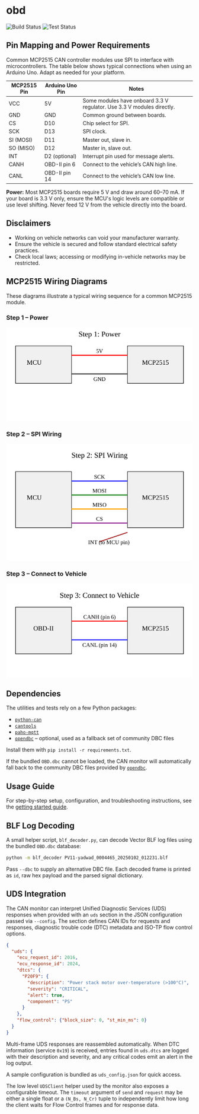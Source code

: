 # obd

![Build Status](https://img.shields.io/badge/build-passing-brightgreen)
![Test Status](https://img.shields.io/badge/tests-passing-brightgreen)

## Pin Mapping and Power Requirements

Common MCP2515 CAN controller modules use SPI to interface with microcontrollers.
The table below shows typical connections when using an Arduino Uno. Adapt as needed
for your platform.

| MCP2515 Pin | Arduino Uno Pin | Notes |
|-------------|-----------------|------|
| VCC         | 5V              | Some modules have onboard 3.3 V regulator. Use 3.3 V modules directly. |
| GND         | GND             | Common ground between boards. |
| CS          | D10             | Chip select for SPI. |
| SCK         | D13             | SPI clock. |
| SI (MOSI)   | D11             | Master out, slave in. |
| SO (MISO)   | D12             | Master in, slave out. |
| INT         | D2 (optional)   | Interrupt pin used for message alerts. |
| CANH        | OBD-II pin 6    | Connect to the vehicle’s CAN high line. |
| CANL        | OBD-II pin 14   | Connect to the vehicle’s CAN low line. |

**Power:** Most MCP2515 boards require 5 V and draw around 60–70 mA.
If your board is 3.3 V only, ensure the MCU's logic levels are compatible
or use level shifting. Never feed 12 V from the vehicle directly into the board.

## Disclaimers

- Working on vehicle networks can void your manufacturer warranty.
- Ensure the vehicle is secured and follow standard electrical safety practices.
- Check local laws; accessing or modifying in-vehicle networks may be restricted.

## MCP2515 Wiring Diagrams

These diagrams illustrate a typical wiring sequence for a common MCP2515 module.

### Step 1 – Power

![Step 1: Power](docs/mcp2515_step1_power.svg)

### Step 2 – SPI Wiring

![Step 2: SPI Wiring](docs/mcp2515_step2_spi.svg)

### Step 3 – Connect to Vehicle

![Step 3: Connect to Vehicle](docs/mcp2515_step3_can.svg)

## Dependencies

The utilities and tests rely on a few Python packages:

- [`python-can`](https://python-can.readthedocs.io/)
- [`cantools`](https://cantools.readthedocs.io/)
- [`paho-mqtt`](https://www.eclipse.org/paho/)
- [`opendbc`](https://github.com/commaai/opendbc) – optional, used as a fallback set of community DBC files

Install them with `pip install -r requirements.txt`.

If the bundled `OBD.dbc` cannot be loaded, the CAN monitor will
automatically fall back to the community DBC files provided by
[`opendbc`](https://github.com/commaai/opendbc).

## Usage Guide

For step-by-step setup, configuration, and troubleshooting instructions, see
the [getting started guide](docs/GETTING_STARTED.md).

## BLF Log Decoding

A small helper script, `blf_decoder.py`, can decode Vector BLF log files
using the bundled `OBD.dbc` database:

```bash
python -m blf_decoder PV11-yadwad_0004465_20250102_012231.blf
```

Pass `--dbc` to supply an alternative DBC file.  Each decoded frame is
printed as `id`, raw hex payload and the parsed signal dictionary.

## UDS Integration

The CAN monitor can interpret Unified Diagnostic Services (UDS) responses
when provided with an `uds` section in the JSON configuration passed via
`--config`.  The section defines CAN IDs for requests and responses,
diagnostic trouble code (DTC) metadata and ISO-TP flow control options.

```json
{
  "uds": {
    "ecu_request_id": 2016,
    "ecu_response_id": 2024,
    "dtcs": {
      "P20F9": {
        "description": "Power stack motor over-temperature (>100°C)",
        "severity": "CRITICAL",
        "alert": true,
        "component": "PS"
      }
    },
    "flow_control": {"block_size": 0, "st_min_ms": 0}
  }
}
```

Multi-frame UDS responses are reassembled automatically.  When DTC
information (service `0x19`) is received, entries found in `uds.dtcs`
are logged with their description and severity, and any critical codes
emit an alert in the log output.

A sample configuration is bundled as `uds_config.json` for quick access.

The low level ``UDSClient`` helper used by the monitor also exposes a
configurable timeout.  The ``timeout`` argument of ``send`` and ``request`` may
be either a single float or a ``(N_Bs, N_Cr)`` tuple to independently limit how
long the client waits for Flow Control frames and for response data.
